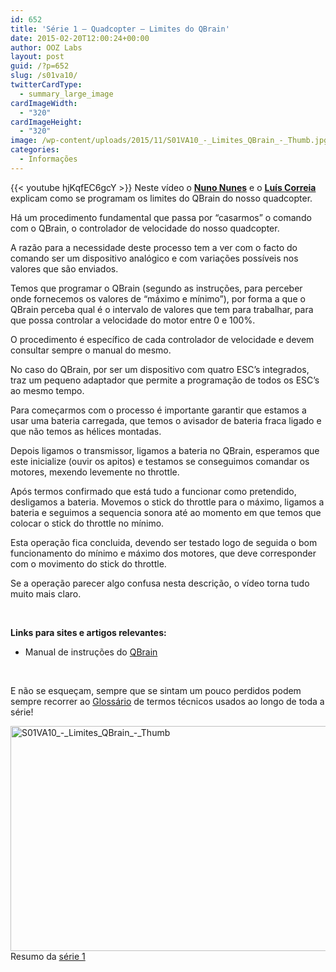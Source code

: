 ```yaml
---
id: 652
title: 'Série 1 — Quadcopter — Limites do QBrain'
date: 2015-02-20T12:00:24+00:00
author: OOZ Labs
layout: post
guid: /?p=652
slug: /s01va10/
twitterCardType:
  - summary_large_image
cardImageWidth:
  - "320"
cardImageHeight:
  - "320"
image: /wp-content/uploads/2015/11/S01VA10_-_Limites_QBrain_-_Thumb.jpg
categories:
  - Informações
---
```

{{< youtube hjKqfEC6gcY >}}
Neste vídeo o [**Nuno Nunes**](/equipa/nuno-nunes/ "Nuno Nunes") e o [**Luís Correia**](/equipa/luis-correia/ "Luís Correia") explicam como se programam os limites do QBrain do nosso quadcopter.

<p style="text-align: center;">
</p>

Há um procedimento fundamental que passa por &#8220;casarmos&#8221; o comando com o QBrain, o controlador de velocidade do nosso quadcopter.

A razão para a necessidade deste processo tem a ver com o facto do comando ser um dispositivo analógico e com variações possíveis nos valores que são enviados.

Temos que programar o QBrain (segundo as instruções, para perceber onde fornecemos os valores de &#8220;máximo e mínimo&#8221;), por forma a que o QBrain perceba qual é o intervalo de valores que tem para trabalhar, para que possa controlar a velocidade do motor entre 0 e 100%.

O procedimento é específico de cada controlador de velocidade e devem consultar sempre o manual do mesmo.

No caso do QBrain, por ser um dispositivo com quatro ESC&#8217;s integrados, traz um pequeno adaptador que permite a programação de todos os ESC&#8217;s ao mesmo tempo.

Para começarmos com o processo é importante garantir que estamos a usar uma bateria carregada, que temos o avisador de bateria fraca ligado e que não temos as hélices montadas.

Depois ligamos o transmissor, ligamos a bateria no QBrain, esperamos que este inicialize (ouvir os apitos) e testamos se conseguimos comandar os motores, mexendo levemente no throttle.

Após termos confirmado que está tudo a funcionar como pretendido, desligamos a bateria. Movemos o stick do throttle para o máximo, ligamos a bateria e seguimos a sequencia sonora até ao momento em que temos que colocar o stick do throttle no mínimo.

Esta operação fica concluida, devendo ser testado logo de seguida o bom funcionamento do mínimo e máximo dos motores, que deve corresponder com o movimento do stick do throttle.

Se a operação parecer algo confusa nesta descrição, o vídeo torna tudo muito mais claro.

&nbsp;

**Links para sites e artigos relevantes:**

  * Manual de instruções do <a title="Manual QBrain" href="http://www.hobbyking.com/hobbyking/store/uploads/934316348X1085196X31.pdf" target="_blank">QBrain</a>

&nbsp;

E não se esqueçam, sempre que se sintam um pouco perdidos podem sempre recorrer ao [Glossário](/s01-glossary/ "Glossário") de termos técnicos usados ao longo de toda a série!

[<img class="aligncenter size-large wp-image-257" src="/wp-content/uploads/2015/11/S01VA10_-_Limites_QBrain_-_Thumb-1024x576.jpg" alt="S01VA10_-_Limites_QBrain_-_Thumb" width="640" height="360" srcset="/wp-content/uploads/2015/11/S01VA10_-_Limites_QBrain_-_Thumb-1024x576.jpg 1024w, /wp-content/uploads/2015/11/S01VA10_-_Limites_QBrain_-_Thumb-300x169.jpg 300w, /wp-content/uploads/2015/11/S01VA10_-_Limites_QBrain_-_Thumb-267x150.jpg 267w, /wp-content/uploads/2015/11/S01VA10_-_Limites_QBrain_-_Thumb.jpg 1280w" sizes="(max-width: 640px) 100vw, 640px" />](/wp-content/uploads/2015/11/S01VA10_-_Limites_QBrain_-_Thumb.jpg)Resumo da [série 1](/series/serie-1/ "Resumo da série 1")